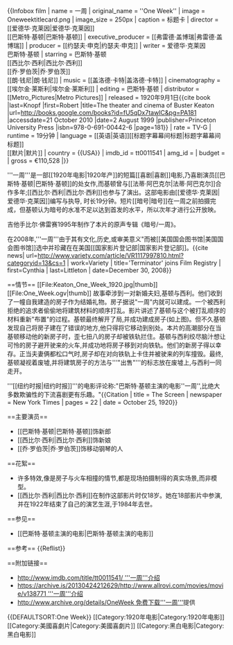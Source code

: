 {{Infobox film
| name            = 一周
| original_name   = ''One Week''
| image           = Oneweektitlecard.png
| image_size      = 250px
| caption         = 标题卡
| director        = [[爱德华·克莱因|爱德华·克莱因]] <br>[[巴斯特·基顿|巴斯特·基顿]]
| executive_producer = [[弗雷德·盖博瑞|弗雷德·盖博瑞]]
| producer        = [[约瑟夫·申克|约瑟夫·申克]]
| writer          = 爱德华·克莱因<br>巴斯特·基顿
| starring        = 巴斯特·基顿<br>[[西比尔·西利|西比尔·西利]]<br>[[乔·罗伯茨|乔·罗伯茨]]<br>[[朗·钱尼|朗·钱尼]]
| music           = [[盖洛德·卡特|盖洛德·卡特]]
| cinematography  = [[埃尔金·莱斯利|埃尔金·莱斯利]]
| editing         = 巴斯特·基顿
| distributor     = [[Metro_Pictures|Metro Pictures]]
| released        = 1920年9月1日<ref name="Knopf1999">{{cite book
|last=Knopf
|first=Robert
|title=The theater and cinema of Buster Keaton
|url=http://books.google.com/books?id=fU5qDx7tawIC&pg=PA181
|accessdate=21 October 2010
|date=2 August 1999
|publisher=Princeton University Press
|isbn=978-0-691-00442-6
|page=181}}</ref>
| rate            = TV-G 
| runtime         = 19分钟
| language        = [[英语|英语]][[标题字幕幕间标题|标题字幕幕间标题]]<br> [[默片|默片]]
| country         = {{USA}}
| imdb_id         = tt0011541
| amg_id          = 
| budget          =
| gross           = €110,528
|}}

'''一周'''是一部[[1920年电影|1920年产]]的短篇[[喜剧|喜剧]]电影,乃喜剧演员[[巴斯特·基顿|巴斯特·基顿]]的处女作,而基顿曾与[[法蒂·阿巴克尔|法蒂·阿巴克尔]]合作多年;[[西比尔·西利|西比尔·西利]]也参与了演出。这部电影由[[爱德华·克莱因|爱德华·克莱因]]编写与执导, 时长19分钟。短片[[暗号|暗号]]在一周之前拍摄完成，但基顿认为暗号的水准不足以达到首发的水平，所以次年才进行公开放映。

吉他手比尔·佛雷赛1995年制作了本片的原声专辑《暗号/一周》。

在2008年,'''一周'''由于其有文化,历史,或审美意义"而被[[美国国会图书馆|美国国会图书馆]]选中并珍藏在在美国[[国家影片登记部|国家影片登记部]]。<ref>{{cite news| url=http://www.variety.com/article/VR1117997810.html?categoryid=13&cs=1 | work=Variety | title='Terminator' joins Film Registry | first=Cynthia | last=Littleton | date=December 30, 2008}}</ref>

==情节==
[[File:Keaton_One_Week_1920.jpg|thumb]]
[[File:One_Week.ogv|thumb]]
故事牵涉到一对新婚夫妇,基顿与西利。他们收到了一幢自我建造的房子作为结婚礼物。房子据说"一周"内就可以建成。一个被西利拒绝的追求者偷偷地将建筑材料的顺序打乱。影片讲述了基顿与这个被打乱顺序的材料重新"布置"的过程。基顿最终解开了局,并成功建成房子(如上图)。但不久基顿发现自己将房子建在了错误的地方,他只得将它移动到别处。本片的高潮部分在当基顿移动他的新房子时，歪七扭八的房子却被铁轨拦住。基顿与西利绞尽脑汁想让可怜的房子避开驶来的火车,并成功地将房子移到对向铁轨。他们的新房子得以幸存。正当夫妻俩都松口气时,房子却在对向铁轨上卡住并被驶来的列车撞毁。最终,基顿凝视着废墟,并将建筑房子的方法与'''"出售"'''的标志放在废墟上,与西利一同走开。

'''[[纽约时报|纽约时报]]'''的电影评论称:"巴斯特·基顿主演的电影''一周'',比绝大多数欺骗性的下流喜剧更有乐趣。"<ref name = "NYT Review">{{Citation | title = The Screen | newspaper = New York Times | pages = 22 | date = October 25, 1920}}</ref>

==主要演员==
* [[巴斯特·基顿|巴斯特·基顿]]饰新郎
* [[西比尔·西利|西比尔·西利]]饰新娘
* [[乔·罗伯茨|乔·罗伯茨]]饰移动钢琴的人

==花絮==
* 许多特效,像是房子与火车相撞的情节,都是现场拍摄制得的真实场景,而非模型。
* [[西比尔·西利|西比尔·西利]]在制作这部影片时仅18岁。她在18部影片中参演,并在1922年结束了自己的演艺生涯,于1984年去世。

==参见==
* [[巴斯特·基顿主演的电影|巴斯特·基顿主演的电影]]

==参考==
{{Reflist}}

==附加链接==
* [http://www.imdb.com/title/tt0011541/ '''一周'''介绍]([[IMDb|IMDb]],''英文版'')
* [https://archive.is/20130424212629/http://www.allrovi.com/movies/movie/v138771 '''一周'''介绍]([[AllRovi|AllRovi]],''英文版'')
* [http://www.archive.org/details/OneWeek 免费下载'''一周'''](由[[互联网档案馆|互联网档案馆]],''英文版'')提供

<!--spacing, please do not remove-->

{{DEFAULTSORT:One Week}}
[[Category:1920年电影|Category:1920年电影]]
[[Category:美國喜劇片|Category:美國喜劇片]]
[[Category:黑白电影|Category:黑白电影]]
